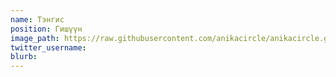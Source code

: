 ```yaml
---
name: Тэнгис
position: Гишүүн
image_path: https://raw.githubusercontent.com/anikacircle/anikacircle.github.io/main/.images/anika-member-tengis.jpg
twitter_username: 
blurb:
---
```

